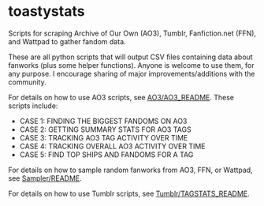 # toastystats
Scripts for scraping Archive of Our Own (AO3), Tumblr, Fanfiction.net (FFN), and Wattpad to gather fandom data.

These are all python scripts that will output CSV files containing
data about fanworks (plus some helper functions).  Anyone is welcome
to use them, for any purpose.  I encourage sharing of major improvements/additions with the community.

For details on how to use AO3 scripts, see [AO3/AO3_README](AO3/AO3_README).
These scripts include:
* CASE 1: FINDING THE BIGGEST FANDOMS ON AO3
* CASE 2: GETTING SUMMARY STATS FOR AO3 TAGS
* CASE 3: TRACKING AO3 TAG ACTIVITY OVER TIME
* CASE 4: TRACKING OVERALL AO3 ACTIVITY OVER TIME
* CASE 5: FIND TOP SHIPS AND FANDOMS FOR A TAG

For details on how to sample random fanworks from AO3, FFN, or
Wattpad, see [Sampler/README](Sampler/README).

For details on how to use Tumblr scripts, see [Tumblr/TAGSTATS_README](Tumblr/TAGSTATS_README).
